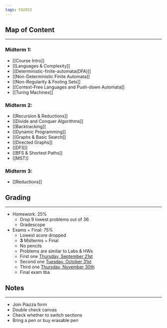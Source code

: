 ```yaml
---
tags: FA2023
---
```

## Map of Content
---
### Midterm 1:
- [[Course Intro]]
- [[Languages & Complexity]]
- [[Deterministic-finite-automata(DFA)]]
- [[Non-Deterministic Finite Automata]]
- [[Non-Regularity & Fooling Sets]]
- [[Context-Free Languages and Push-down Automata]]
- [[Turing Machines]] 
### Midterm 2:
- [[Recursion & Reductions]] 
- [[Divide and Conquer Algorithms]] 
- [[Backtracking]] 
- [[Dynamic Programming]] 
- [[Graphs & Basic Search]]
- [[Directed Graphs]]
- [[DFS]]
- [[BFS & Shortest Paths]]
- [[MST]]
### Midterm 3: 
- [[Reductions]] 

## Grading
---
- Homework: 25%
	- Drop 9 lowest problems out of 36
	- Gradescope 
- Exams + Final: 75%
	- Lowest score dropped
	- **3** Midterms + Final
	- No pencils
	- Problems are similar to Labs & HWs
	- First one <u>Thursday, September 21st</u>
	- Second one <u>Tuesday, October 31st</u>
	- Third one <u>Thursday, November 30th</u>
	- Final exam tba


## Notes
---

- Join Piazza form
- Double check canvas
- Check whether to switch sections
- Bring a pen or buy erasable pen